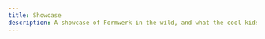 ```yaml
---
title: Showcase
description: A showcase of Formwerk in the wild, and what the cool kids are building with it.
---
```

